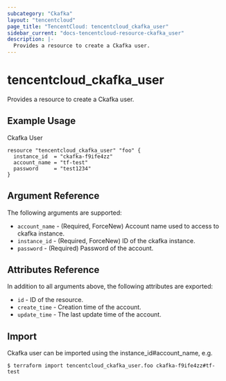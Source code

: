 ```yaml
---
subcategory: "Ckafka"
layout: "tencentcloud"
page_title: "TencentCloud: tencentcloud_ckafka_user"
sidebar_current: "docs-tencentcloud-resource-ckafka_user"
description: |-
  Provides a resource to create a Ckafka user.
---
```


# tencentcloud_ckafka_user

Provides a resource to create a Ckafka user.

## Example Usage

Ckafka User

```hcl
resource "tencentcloud_ckafka_user" "foo" {
  instance_id  = "ckafka-f9ife4zz"
  account_name = "tf-test"
  password     = "test1234"
}
```

## Argument Reference

The following arguments are supported:

* `account_name` - (Required, ForceNew) Account name used to access to ckafka instance.
* `instance_id` - (Required, ForceNew) ID of the ckafka instance.
* `password` - (Required) Password of the account.

## Attributes Reference

In addition to all arguments above, the following attributes are exported:

* `id` - ID of the resource.
* `create_time` - Creation time of the account.
* `update_time` - The last update time of the account.


## Import

Ckafka user can be imported using the instance_id#account_name, e.g.

```
$ terraform import tencentcloud_ckafka_user.foo ckafka-f9ife4zz#tf-test
```

